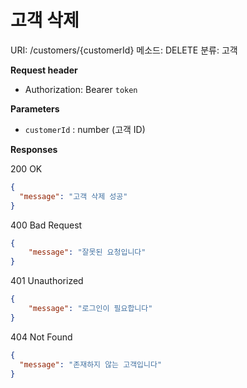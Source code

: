 # 고객 삭제

URI: /customers/{customerId}
메소드: DELETE
분류: 고객

**Request header**

- Authorization: Bearer `token`

**Parameters**

- `customerId` : number (고객 ID)

**Responses**

200 OK

```json
{
  "message": "고객 삭제 성공"
}
```

400 Bad Request

```json
{
	"message": "잘못된 요청입니다"
}
```

401 Unauthorized

```json
{
	"message": "로그인이 필요합니다"
}
```

404 Not Found

```json
{
  "message": "존재하지 않는 고객입니다"
}
```